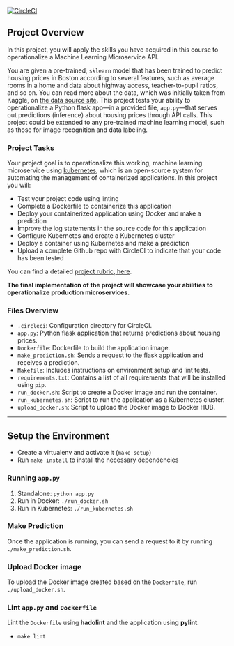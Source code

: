 [![CircleCI](https://circleci.com/gh/pckhib/devops-ml-microservice.svg?style=svg)](https://circleci.com/gh/pckhib/devops-ml-microservice)

## Project Overview

In this project, you will apply the skills you have acquired in this course to operationalize a Machine Learning Microservice API.

You are given a pre-trained, `sklearn` model that has been trained to predict housing prices in Boston according to several features, such as average rooms in a home and data about highway access, teacher-to-pupil ratios, and so on. You can read more about the data, which was initially taken from Kaggle, on [the data source site](https://www.kaggle.com/c/boston-housing). This project tests your ability to operationalize a Python flask app—in a provided file, `app.py`—that serves out predictions (inference) about housing prices through API calls. This project could be extended to any pre-trained machine learning model, such as those for image recognition and data labeling.

### Project Tasks

Your project goal is to operationalize this working, machine learning microservice using [kubernetes](https://kubernetes.io/), which is an open-source system for automating the management of containerized applications. In this project you will:

- Test your project code using linting
- Complete a Dockerfile to containerize this application
- Deploy your containerized application using Docker and make a prediction
- Improve the log statements in the source code for this application
- Configure Kubernetes and create a Kubernetes cluster
- Deploy a container using Kubernetes and make a prediction
- Upload a complete Github repo with CircleCI to indicate that your code has been tested

You can find a detailed [project rubric, here](https://review.udacity.com/#!/rubrics/2576/view).

**The final implementation of the project will showcase your abilities to operationalize production microservices.**

### Files Overview

- `.circleci`: Configuration directory for CircleCI.
- `app.py`: Python flask application that returns predictions about housing prices.
- `Dockerfile`: Dockerfile to build the application image.
- `make_prediction.sh`: Sends a request to the flask application and receives a prediction.
- `Makefile`: Includes instructions on environment setup and lint tests.
- `requirements.txt`: Contains a list of all requirements that will be installed using `pip`.
- `run_docker.sh`: Script to create a Docker image and run the container.
- `run_kubernetes.sh`: Script to run the application as a Kubernetes cluster.
- `upload_docker.sh`: Script to upload the Docker image to Docker HUB.

---

## Setup the Environment

- Create a virtualenv and activate it (`make setup`)
- Run `make install` to install the necessary dependencies

### Running `app.py`

1. Standalone: `python app.py`
2. Run in Docker: `./run_docker.sh`
3. Run in Kubernetes: `./run_kubernetes.sh`

### Make Prediction

Once the application is running, you can send a request to it by running `./make_prediction.sh`.

### Upload Docker image

To upload the Docker image created based on the `Dockerfile`, run `./upload_docker.sh`.

### Lint `app.py` and `Dockerfile`

Lint the `Dockerfile` using **hadolint** and the application using **pylint**.

- `make lint`
